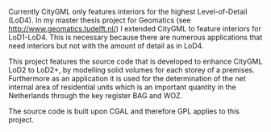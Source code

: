 Currently CityGML only features interiors for the highest Level-of-Detail (LoD4). In my master thesis project for Geomatics (see http://www.geomatics.tudelft.nl/) I extended CityGML to feature interiors for LoD1-LoD4. This is necessary because there are numerous applications that need interiors but not with the amount of detail as in LoD4.

This project features the source code that is developed to enhance CityGML LoD2 to LoD2+, by modelling solid volumes for each storey of a premises. Furthermore as an application it is used for the determination of the net internal area of residential units which is an important quantity in the Netherlands through the key register BAG and WOZ.

The source code is built upon CGAL and therefore GPL applies to this project.